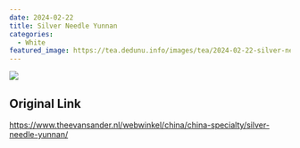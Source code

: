```yaml
---
date: 2024-02-22
title: Silver Needle Yunnan
categories:
  - White
featured_image: https://tea.dedunu.info/images/tea/2024-02-22-silver-needle-yunnan-1.jpg
---
```


![](https://tea.dedunu.info/images/tea/2024-02-22-silver-needle-yunnan-2.jpg)

## Original Link

<https://www.theevansander.nl/webwinkel/china/china-specialty/silver-needle-yunnan/>
